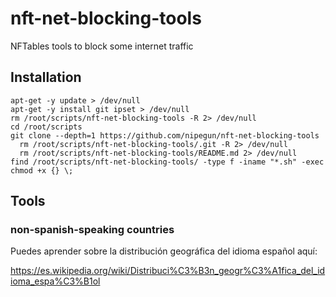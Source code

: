 # nft-net-blocking-tools

NFTables tools to block some internet traffic

## Installation

```shell
apt-get -y update > /dev/null
apt-get -y install git ipset > /dev/null
rm /root/scripts/nft-net-blocking-tools -R 2> /dev/null
cd /root/scripts
git clone --depth=1 https://github.com/nipegun/nft-net-blocking-tools
  rm /root/scripts/nft-net-blocking-tools/.git -R 2> /dev/null
  rm /root/scripts/nft-net-blocking-tools/README.md 2> /dev/null
find /root/scripts/nft-net-blocking-tools/ -type f -iname "*.sh" -exec chmod +x {} \;
```
## Tools

### non-spanish-speaking countries

Puedes aprender sobre la distribución geográfica del idioma español aquí:

https://es.wikipedia.org/wiki/Distribuci%C3%B3n_geogr%C3%A1fica_del_idioma_espa%C3%B1ol

